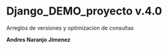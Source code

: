 # Django_DEMO_proyecto v.4.0

Arreglos de versiones y optimizacion de consultas

**Andres Naranjo Jimenez**
